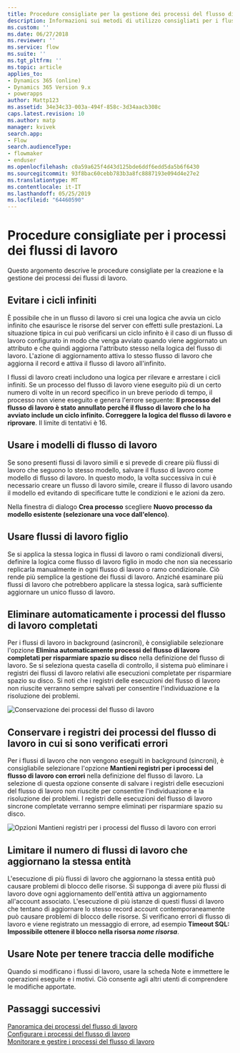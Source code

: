 ```yaml
---
title: Procedure consigliate per la gestione dei processi del flusso di lavoro | MicrosoftDocs
description: Informazioni sui metodi di utilizzo consigliati per i flussi di lavoro
ms.custom: ''
ms.date: 06/27/2018
ms.reviewer: ''
ms.service: flow
ms.suite: ''
ms.tgt_pltfrm: ''
ms.topic: article
applies_to:
- Dynamics 365 (online)
- Dynamics 365 Version 9.x
- powerapps
author: Mattp123
ms.assetid: 34e34c33-003a-494f-858c-3d34aacb308c
caps.latest.revision: 10
ms.author: matp
manager: kvivek
search.app:
- Flow
search.audienceType:
- flowmaker
- enduser
ms.openlocfilehash: c0a59a625f4d43d125bde6ddf6edd5da5b6f6430
ms.sourcegitcommit: 93f8bac60cebb783b3a8fc8887193e094d4e27e2
ms.translationtype: MT
ms.contentlocale: it-IT
ms.lasthandoff: 05/25/2019
ms.locfileid: "64460590"
---
```

# <a name="best-practices-for-workflow-processes"></a>Procedure consigliate per i processi dei flussi di lavoro

Questo argomento descrive le procedure consigliate per la creazione e la gestione dei processi dei flussi di lavoro.  
  
<a name="BKMK_AvoidInfiniteLoops"></a>   
## <a name="avoid-infinite-loops"></a>Evitare i cicli infiniti  
 È possibile che in un flusso di lavoro si crei una logica che avvia un ciclo infinito che esaurisce le risorse del server con effetti sulle prestazioni. La situazione tipica in cui può verificarsi un ciclo infinito è il caso di un flusso di lavoro configurato in modo che venga avviato quando viene aggiornato un attributo e che quindi aggiorna l'attributo stesso nella logica del flusso di lavoro. L'azione di aggiornamento attiva lo stesso flusso di lavoro che aggiorna il record e attiva il flusso di lavoro all'infinito.  
  
 I flussi di lavoro creati includono una logica per rilevare e arrestare i cicli infiniti. Se un processo del flusso di lavoro viene eseguito più di un certo numero di volte in un record specifico in un breve periodo di tempo, il processo non viene eseguito e genera l'errore seguente: **Il processo del flusso di lavoro è stato annullato perché il flusso di lavoro che lo ha avviato include un ciclo infinito. Correggere la logica del flusso di lavoro e riprovare**. Il limite di tentativi è 16.  
  
<a name="BKMK_UseWorkflowTemplates"></a>   
## <a name="use-workflow-templates"></a>Usare i modelli di flusso di lavoro  
 Se sono presenti flussi di lavoro simili e si prevede di creare più flussi di lavoro che seguono lo stesso modello, salvare il flusso di lavoro come modello di flusso di lavoro. In questo modo, la volta successiva in cui è necessario creare un flusso di lavoro simile, creare il flusso di lavoro usando il modello ed evitando di specificare tutte le condizioni e le azioni da zero.  
  
 Nella finestra di dialogo **Crea processo** scegliere **Nuovo processo da modello esistente (selezionare una voce dall'elenco)**.  
  
<a name="BKMK_UseChildWorkflows"></a>   
## <a name="use-child-workflows"></a>Usare flussi di lavoro figlio  
 Se si applica la stessa logica in flussi di lavoro o rami condizionali diversi, definire la logica come flusso di lavoro figlio in modo che non sia necessario replicarla manualmente in ogni flusso di lavoro o ramo condizionale. Ciò rende più semplice la gestione dei flussi di lavoro. Anziché esaminare più flussi di lavoro che potrebbero applicare la stessa logica, sarà sufficiente aggiornare un unico flusso di lavoro.  
  
## <a name="automatically-delete-completed-workflow-jobs"></a>Eliminare automaticamente i processi del flusso di lavoro completati
Per i flussi di lavoro in background (asincroni), è consigliabile selezionare l'opzione **Elimina automaticamente processi del flusso di lavoro completati per risparmiare spazio su disco** nella definizione del flusso di lavoro. Se si seleziona questa casella di controllo, il sistema può eliminare i registri dei flussi di lavoro relativi alle esecuzioni completate per risparmiare spazio su disco. Si noti che i registri delle esecuzioni del flusso di lavoro non riuscite verranno sempre salvati per consentire l'individuazione e la risoluzione dei problemi.  

![Conservazione dei processi del flusso di lavoro](media/workflow-job-retention.png)

<a name="BKMK_AutoDeleteCompletedWorkflowJobs"></a>   
## <a name="keep-logs-for-workflow-jobs-that-encountered-errors"></a>Conservare i registri dei processi del flusso di lavoro in cui si sono verificati errori  
Per i flussi di lavoro che non vengono eseguiti in background (sincroni), è consigliabile selezionare l'opzione **Mantieni registri per i processi del flusso di lavoro con errori** nella definizione del flusso di lavoro. La selezione di questa opzione consente di salvare i registri delle esecuzioni del flusso di lavoro non riuscite per consentire l'individuazione e la risoluzione dei problemi. I registri delle esecuzioni del flusso di lavoro sincrone completate verranno sempre eliminati per risparmiare spazio su disco.   

![Opzioni Mantieni registri per i processi del flusso di lavoro con errori](media/keep-logs-for-workflows.png)

## <a name="limit-the-number-of-workflows-that-update-the-same-entity"></a>Limitare il numero di flussi di lavoro che aggiornano la stessa entità
L'esecuzione di più flussi di lavoro che aggiornano la stessa entità può causare problemi di blocco delle risorse. Si supponga di avere più flussi di lavoro dove ogni aggiornamento dell'entità attiva un aggiornamento all'account associato. L'esecuzione di più istanze di questi flussi di lavoro che tentano di aggiornare lo stesso record account contemporaneamente può causare problemi di blocco delle risorse. Si verificano errori di flusso di lavoro e viene registrato un messaggio di errore, ad esempio **Timeout SQL: Impossibile ottenere il blocco nella risorsa _nome risorsa_**. 

  
<a name="BKMK_DocumentChangesUsingNotes"></a>   
## <a name="use-notes-to-keep-track-of-changes"></a>Usare Note per tenere traccia delle modifiche  
 Quando si modificano i flussi di lavoro, usare la scheda Note e immettere le operazioni eseguite e i motivi. Ciò consente agli altri utenti di comprendere le modifiche apportate.  
  
## <a name="next-steps"></a>Passaggi successivi  
 [Panoramica dei processi del flusso di lavoro](workflow-processes.md)   
 [Configurare i processi del flusso di lavoro](configure-workflow-steps.md)   
 [Monitorare e gestire i processi del flusso di lavoro](monitor-manage-processes.md)
   
